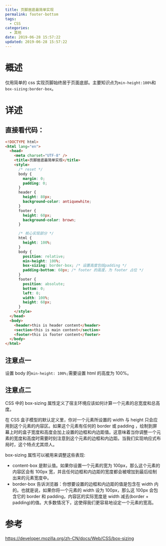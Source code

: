 ```yaml
---
title: 页脚居底最简单实现
permalink: footer-bottom
tags:
  - CSS
categories:
  - 其他
date: 2019-06-28 15:57:22
updated: 2019-06-28 15:57:22
---
```


# 概述

仅用简单的 css 实现页脚始终居于页面底部。主要知识点为`min-height:100%`和`box-sizing:border-box`。

<!-- more -->

# 详述

## 直接看代码：

```html
<!DOCTYPE html>
<html lang="en">
  <head>
    <meta charset="UTF-8" />
    <title>页脚居底最简单实现</title>
    <style>
      /* reset */
      body {
        margin: 0;
        padding: 0;
      }
      header {
        height: 80px;
        background-color: antiquewhite;
      }
      footer {
        height: 60px;
        background-color: brown;
      }

      /* 核心实现部分 */
      html {
        height: 100%;
      }
      body {
        position: relative;
        min-height: 100%;
        box-sizing: border-box; /* 设置高度包括padding */
        padding-bottom: 60px; /* footer 的高度，为 footer 占位 */
      }
      footer {
        position: absolute;
        bottom: 0;
        left: 0;
        width: 100%;
        height: 60px;
      }
    </style>
  </head>
  <body>
    <header>this is header content</header>
    <section>this is main content</section>
    <footer>this is footer content</footer>
  </body>
</html>
```

## 注意点一

设置 body 的`min-height: 100%;`需要设置 html 的高度为 100%。

## 注意点二

CSS 中的 box-sizing 属性定义了宿主环境应该如何计算一个元素的总宽度和总高度。

在 CSS 盒子模型的默认定义里，你对一个元素所设置的 width 与 height 只会应用到这个元素的内容区。如果这个元素有任何的 border 或 padding ，绘制到屏幕上时的盒子宽度和高度会加上设置的边框和内边距值。这意味着当你调整一个元素的宽度和高度时需要时刻注意到这个元素的边框和内边距。当我们实现响应式布局时，这个特点尤其烦人。

box-sizing 属性可以被用来调整这些表现:

- content-box 是默认值。如果你设置一个元素的宽为 100px，那么这个元素的内容区会有 100px 宽，并且任何边框和内边距的宽度都会被增加到最后绘制出来的元素宽度中。
- border-box 告诉浏览器：你想要设置的边框和内边距的值是包含在 width 内的。也就是说，如果你将一个元素的 width 设为 100px，那么这 100px 会包含它的 border 和 padding，内容区的实际宽度是 width 减去(border + padding)的值。大多数情况下，这使得我们更容易地设定一个元素的宽高。

# 参考

https://developer.mozilla.org/zh-CN/docs/Web/CSS/box-sizing
